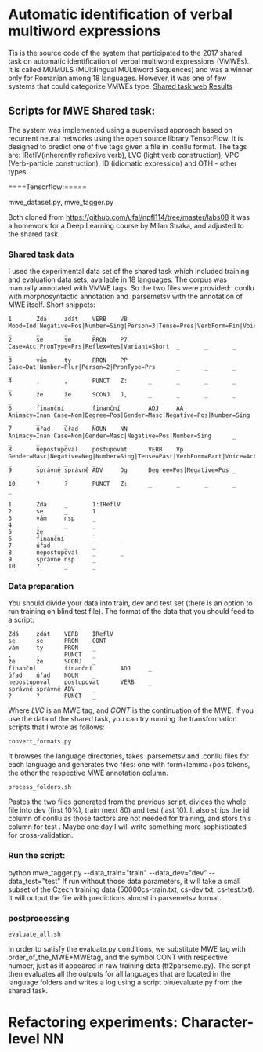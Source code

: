 # Automatic identification of verbal multiword expressions
Tis is the source code of the system that participated to the 2017 shared task on automatic identification of verbal multiword expressions (VMWEs). It is called MUMULS (MUltilingual MULtiword Sequences) and was a winner only for Romanian among 18 languages.
However, it was one of few systems that could categorize VMWEs type.
[Shared task web](http://multiword.sourceforge.net/PHITE.php?sitesig=CONF&page=CONF_05_MWE_2017___lb__EACL__rb__&subpage=CONF_40_Shared_Task)
[Results](http://multiword.sourceforge.net/PHITE.php?sitesig=CONF&page=CONF_05_MWE_2017___lb__EACL__rb__&subpage=CONF_50_Shared_Task_Results)

## Scripts for MWE Shared task:

The system was implemented using a supervised approach based on recurrent neural networks using the open source library TensorFlow. It is designed to predict one of five tags given a file in .conllu format. The tags are: IReflV(inherently reflexive verb), LVC (light verb construction), VPC (Verb-particle construction), ID (idiomatic expression) and OTH - other types. 

====Tensorflow:=====

mwe_dataset.py, mwe_tagger.py

Both cloned from https://github.com/ufal/npfl114/tree/master/labs08 it was a homework for a Deep Learning course by Milan Straka, and adjusted to the shared task.

### Shared task data
I used the experimental data set of the shared task which included training and evaluation data sets, available in 18 languages. The corpus was manually annotated with VMWE tags. So the two files were provided: .conllu with morphosyntactic annotation and .parsemetsv with the annotation of MWE itself. Short snippets:
```conllu
1       Zdá     zdát    VERB    VB      Mood=Ind|Negative=Pos|Number=Sing|Person=3|Tense=Pres|VerbForm=Fin|Voice=Act    _       _       _       _
2       se      se      PRON    P7      Case=Acc|PronType=Prs|Reflex=Yes|Variant=Short  _       _       _       _
3       vám     ty      PRON    PP      Case=Dat|Number=Plur|Person=2|PronType=Prs      _       _       _       _
4       ,       ,       PUNCT   Z:      _       _       _       _       _
5       že      že      SCONJ   J,      _       _       _       _       _
6       finanční        finanční        ADJ     AA      Animacy=Inan|Case=Nom|Degree=Pos|Gender=Masc|Negative=Pos|Number=Sing   _       _       _       _
7       úřad    úřad    NOUN    NN      Animacy=Inan|Case=Nom|Gender=Masc|Negative=Pos|Number=Sing      _       _       _       _
8       nepostupoval    postupovat      VERB    Vp      Gender=Masc|Negative=Neg|Number=Sing|Tense=Past|VerbForm=Part|Voice=Act _       _       _       _
9       správně správně ADV     Dg      Degree=Pos|Negative=Pos _       _       _       _
10      ?       ?       PUNCT   Z:      _       _       _       _       _

```
```parsemetsv
1       Zdá     _       1:IReflV
2       se      _       1
3       vám     nsp     _
4       ,       _       _
5       že      _       _
6       finanční        _       _
7       úřad    _       _
8       nepostupoval    _       _
9       správně nsp     _
10      ?       _       _
```

### Data preparation
You should divide your data into train, dev and test set (there is an option to run training on blind test file).
The format of the data that you should feed to a script:
```
Zdá     zdát    VERB    IReflV
se      se      PRON    CONT
vám     ty      PRON    _
,       ,       PUNCT   _
že      že      SCONJ   _
finanční        finanční        ADJ     _
úřad    úřad    NOUN    _
nepostupoval    postupovat      VERB    _
správně správně ADV     _
?       ?       PUNCT   _
```
Where *LVC* is an MWE tag, and *CONT* is the continuation of the MWE.
If you use the data of the shared task, you can try running the transformation scripts that I wrote as follows:
```
convert_formats.py
```
It browses the language directories, takes .parsemetsv and .conllu files for each language and generates two files: one with form+lemma+pos tokens, the other the respective MWE annotation column.
```
process_folders.sh
```
Pastes the two files generated from the previous script, divides the whole file into dev (first 10%), train (next 80) and test (last 10). It also strips the id column of conllu as those factors are not needed for training, and stors this column for test . Maybe one day I will write something more sophisticated for cross-validation. 



### Run the script:
python mwe_tagger.py --data_train="train" --data_dev="dev" --data_test="test"
If run without those data parameters, it will take a small subset of the Czech training data (50000cs-train.txt, cs-dev.txt, cs-test.txt).
It will output the file with predictions almost in parsemetsv format. 

### postprocessing
```
evaluate_all.sh 
```
In order to satisfy the evaluate.py conditions, we substitute MWE tag with order_of_the_MWE+MWEtag, and the symbol CONT with respective number, just as it appeared in raw training data (tf2parseme.py).
The script then evaluates all the outputs for all languages that are located in the language folders and writes a log using a script bin/evaluate.py from the shared task.


# Refactoring experiments: Character-level NN

